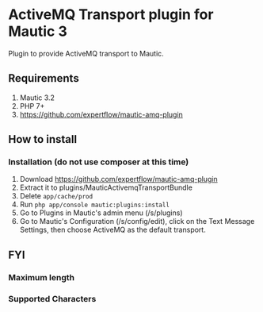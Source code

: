 # ActiveMQ Transport plugin for Mautic 3

Plugin to provide ActiveMQ transport to Mautic.

## Requirements

1. Mautic 3.2
2. PHP 7+
3. https://github.com/expertflow/mautic-amq-plugin


## How to install


### Installation (do not use composer at this time)

1. Download https://github.com/expertflow/mautic-amq-plugin
2. Extract it to plugins/MauticActivemqTransportBundle
3. Delete `app/cache/prod`
3. Run `php app/console mautic:plugins:install`
4. Go to Plugins in Mautic's admin menu (/s/plugins)
6. Go to Mautic's Configuration (/s/config/edit), click on the Text Message Settings, then choose ActiveMQ as the default transport.

## FYI

### Maximum length

### Supported Characters
